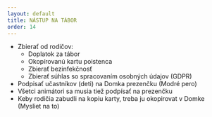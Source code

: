 ```yaml
---
layout: default
title: NÁSTUP NA TÁBOR
order: 14
---
```


- Zbierať od rodičov:
  - Doplatok za tábor
  - Okopírovanú kartu poistenca
  - Zbierať bezinfekčnosť
  - Zbierať súhlas so spracovaním osobných údajov (GDPR)
- Podpisať učastníkov (deti) na Domka prezenčku (Modré pero)
- Všetci animátori sa musia tiež podpísať na prezenčku
- Keby rodičia zabudli na kopiu karty, treba ju okopirovat v Domke (Mysliet na to)
